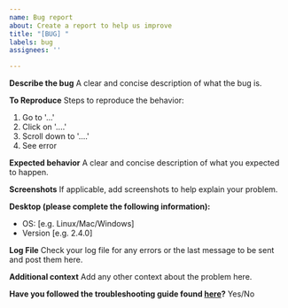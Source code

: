 ```yaml
---
name: Bug report
about: Create a report to help us improve
title: "[BUG] "
labels: bug
assignees: ''

---
```


**Describe the bug**
A clear and concise description of what the bug is.

**To Reproduce**
Steps to reproduce the behavior:
1. Go to '...'
2. Click on '....'
3. Scroll down to '....'
4. See error

**Expected behavior**
A clear and concise description of what you expected to happen.

**Screenshots**
If applicable, add screenshots to help explain your problem.

**Desktop (please complete the following information):**
 - OS: [e.g. Linux/Mac/Windows]
 - Version [e.g. 2.4.0]

**Log File**
Check your log file for any errors or the last message to be sent and post them here.

**Additional context**
Add any other context about the problem here.

**Have you followed the troubleshooting guide found [here](https://github.com/Apple-Music-Electron/Apple-Music-Electron/wiki/Troubleshooting)?**
Yes/No

